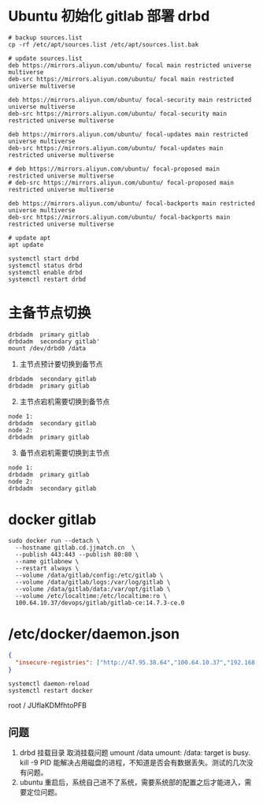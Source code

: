 # Ubuntu 初始化 gitlab 部署 drbd

```shell
# backup sources.list
cp -rf /etc/apt/sources.list /etc/apt/sources.list.bak
```

```shell
# update sources.list
deb https://mirrors.aliyun.com/ubuntu/ focal main restricted universe multiverse
deb-src https://mirrors.aliyun.com/ubuntu/ focal main restricted universe multiverse

deb https://mirrors.aliyun.com/ubuntu/ focal-security main restricted universe multiverse
deb-src https://mirrors.aliyun.com/ubuntu/ focal-security main restricted universe multiverse

deb https://mirrors.aliyun.com/ubuntu/ focal-updates main restricted universe multiverse
deb-src https://mirrors.aliyun.com/ubuntu/ focal-updates main restricted universe multiverse

# deb https://mirrors.aliyun.com/ubuntu/ focal-proposed main restricted universe multiverse
# deb-src https://mirrors.aliyun.com/ubuntu/ focal-proposed main restricted universe multiverse

deb https://mirrors.aliyun.com/ubuntu/ focal-backports main restricted universe multiverse
deb-src https://mirrors.aliyun.com/ubuntu/ focal-backports main restricted universe multiverse
```

```shell
# update apt
apt update 
```

```shell
systemctl start drbd
systemctl status drbd
systemctl enable drbd
systemctl restart drbd
```

# 主备节点切换
```shell
drbdadm  primary gitlab
drbdadm  secondary gitlab'
mount /dev/drbd0 /data
```
1. 主节点预计要切换到备节点
```shell
drbdadm  secondary gitlab
drbdadm  primary gitlab
```
2. 主节点宕机需要切换到备节点
```shell
node 1: 
drbdadm  secondary gitlab
node 2:
drbdadm  primary gitlab
```
3. 备节点宕机需要切换到主节点
```shell
node 1:
drbdadm  primary gitlab
node 2:
drbdadm  secondary gitlab
```

# docker gitlab
```shell
sudo docker run --detach \
  --hostname gitlab.cd.jjmatch.cn  \
  --publish 443:443 --publish 80:80 \
  --name gitlabnew \
  --restart always \
  --volume /data/gitlab/config:/etc/gitlab \
  --volume /data/gitlab/logs:/var/log/gitlab \
  --volume /data/gitlab/data:/var/opt/gitlab \
  --volume /etc/localtime:/etc/localtime:ro \
  100.64.10.37/devops/gitlab/gitlab-ce:14.7.3-ce.0
```

# /etc/docker/daemon.json
```json
{
  "insecure-registries": ["http://47.95.38.64","100.64.10.37","192.168.9.37","harbor-push.mgr.jjweb.cn","harbor-pull.mgr.jjweb.cn","hub.docker.com"]
}
```

```shell
systemctl daemon-reload
systemctl restart docker
```

root / JUflaKDMfhtoPFB

## 问题
1. drbd 挂载目录 取消挂载问题 umount /data umount: /data: target is busy. kill -9 PID 能解决占用磁盘的进程，不知道是否会有数据丢失。测试的几次没有问题。
2. ubuntu 重启后，系统自己进不了系统，需要系统部的配置之后才能进入，需要定位问题。
